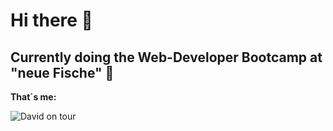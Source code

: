 # Hi there 👋
## Currently doing the Web-Developer Bootcamp at "neue Fische" 🐠

**That´s me:**

![David on tour](https://static.wikia.nocookie.net/penguinsofmadagascar/images/2/25/SkipperNew.png/revision/latest?cb=20220516220338)
